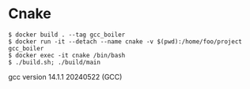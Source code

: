 # Cnake

```console
$ docker build . --tag gcc_boiler
$ docker run -it --detach --name cnake -v $(pwd):/home/foo/project gcc_boiler
$ docker exec -it cnake /bin/bash
$ ./build.sh; ./build/main
```
gcc version 14.1.1 20240522 (GCC)
